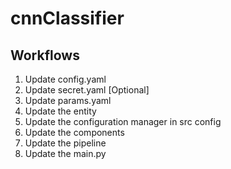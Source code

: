 # cnnClassifier

## Workflows

1. Update config.yaml
2. Update secret.yaml [Optional]
3. Update params.yaml
4. Update the entity
5. Update the configuration manager in src config
6. Update the components
7. Update the pipeline
8. Update the main.py
